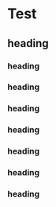 # Test

## heading

### heading

### heading

### heading

### heading

### heading

### heading

### heading
